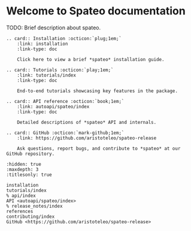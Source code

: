 # Welcome to Spateo documentation

TODO: Brief description about spateo.

```{eval-rst}
.. card:: Installation :octicon:`plug;1em;`
    :link: installation
    :link-type: doc

    Click here to view a brief *spateo* installation guide.
```

```{eval-rst}
.. card:: Tutorials :octicon:`play;1em;`
    :link: tutorials/index
    :link-type: doc

    End-to-end tutorials showcasing key features in the package.
```

```{eval-rst}
.. card:: API reference :octicon:`book;1em;`
    :link: autoapi/spateo/index
    :link-type: doc

    Detailed descriptions of *spateo* API and internals.
```

```{eval-rst}
.. card:: GitHub :octicon:`mark-github;1em;`
    :link: https://github.com/aristoteleo/spateo-release

    Ask questions, report bugs, and contribute to *spateo* at our GitHub repository.
```

```{toctree}
:hidden: true
:maxdepth: 3
:titlesonly: true

installation
tutorials/index
% api/index
API <autoapi/spateo/index>
% release_notes/index
references
contributing/index
GitHub <https://github.com/aristoteleo/spateo-release>
```
